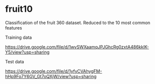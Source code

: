 # fruit10
Classification of the fruit 360 dataset. Reduced to the 10 most common features

Training data

https://drive.google.com/file/d/1wvSWXaamqJPJGhcRg0zxtA486kklK-Y5/view?usp=sharing

Test data

https://drive.google.com/file/d/1yfyCVAhygFM-hHp9Fo7Y6GV_Gt7oQXjW/view?usp=sharing
